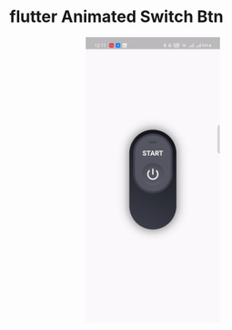 # flutter Animated Switch Btn

<p align="center">
	<img src="demo.gif" height="500" alt="Bubble Loader Demo" />
